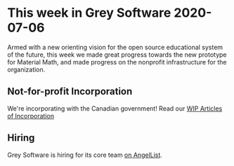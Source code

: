 # This week in Grey Software 2020-07-06

Armed with a new orienting vision for the open source educational system of the future, this week we made great progress towards the new prototype for Material Math, and made progress on the nonprofit infrastructure for the organization. 

## Not-for-profit Incorporation

We're incorporating with the Canadian government! Read our [WIP Articles of Incorporation](https://github.com/grey-software/org/blob/master/ArticlesOfIncorporation.md)


## Hiring

Grey Software is hiring for its core team [on AngelList](https://angel.co/company/grey-software/jobs).
